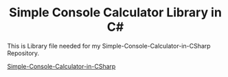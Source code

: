 <h1 align=center>Simple Console Calculator Library in C#</h1>
This is Library file needed for my Simple-Console-Calculator-in-CSharp Repository.

<a href="https://github.com/Prakash4844/Simple-Console-Calculator-in-CSharp">Simple-Console-Calculator-in-CSharp</a>
